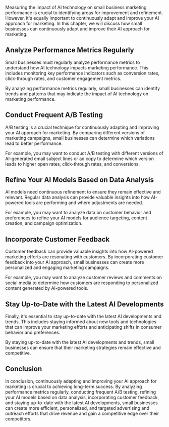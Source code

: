 
Measuring the impact of AI technology on small business marketing performance is crucial to identifying areas for improvement and refinement. However, it's equally important to continuously adapt and improve your AI approach for marketing. In this chapter, we will discuss how small businesses can continuously adapt and improve their AI approach for marketing.

Analyze Performance Metrics Regularly
-------------------------------------

Small businesses must regularly analyze performance metrics to understand how AI technology impacts marketing performance. This includes monitoring key performance indicators such as conversion rates, click-through rates, and customer engagement metrics.

By analyzing performance metrics regularly, small businesses can identify trends and patterns that may indicate the impact of AI technology on marketing performance.

Conduct Frequent A/B Testing
----------------------------

A/B testing is a crucial technique for continuously adapting and improving your AI approach for marketing. By comparing different versions of marketing campaigns, small businesses can determine which variations lead to better performance.

For example, you may want to conduct A/B testing with different versions of AI-generated email subject lines or ad copy to determine which version leads to higher open rates, click-through rates, and conversions.

Refine Your AI Models Based on Data Analysis
--------------------------------------------

AI models need continuous refinement to ensure they remain effective and relevant. Regular data analysis can provide valuable insights into how AI-powered tools are performing and where adjustments are needed.

For example, you may want to analyze data on customer behavior and preferences to refine your AI models for audience targeting, content creation, and campaign optimization.

Incorporate Customer Feedback
-----------------------------

Customer feedback can provide valuable insights into how AI-powered marketing efforts are resonating with customers. By incorporating customer feedback into your AI approach, small businesses can create more personalized and engaging marketing campaigns.

For example, you may want to analyze customer reviews and comments on social media to determine how customers are responding to personalized content generated by AI-powered tools.

Stay Up-to-Date with the Latest AI Developments
-----------------------------------------------

Finally, it's essential to stay up-to-date with the latest AI developments and trends. This includes staying informed about new tools and technologies that can improve your marketing efforts and anticipating shifts in consumer behavior and preferences.

By staying up-to-date with the latest AI developments and trends, small businesses can ensure that their marketing strategies remain effective and competitive.

Conclusion
----------

In conclusion, continuously adapting and improving your AI approach for marketing is crucial to achieving long-term success. By analyzing performance metrics regularly, conducting frequent A/B testing, refining your AI models based on data analysis, incorporating customer feedback, and staying up-to-date with the latest AI developments, small businesses can create more efficient, personalized, and targeted advertising and outreach efforts that drive revenue and gain a competitive edge over their competitors.

